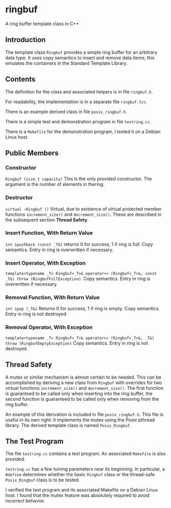 # ringbuf
A ring buffer template class in C++
## Introduction
The template class `Ringbuf` provides a simple ring buffer for an arbitrary data type. It uses copy semantics to insert and remove data items; this emulates the containers in the Standard Template Library.
## Contents
The definition for the class and associated helpers is in file `ringbuf.h`.

For readability, the implementation is in a separate file `ringbuf.tcc`.

There is an example derived class in file `posix_ringbuf.h`.

There is a simple test and demonstration program in file `testring.cc`.

There is a `Makefile` for the demonstration program, I tested it on a Debian Linux host.
## Public Members
### Constructor
`Ringbuf (size_t capacity)` This is the only provided constructor. The argument is the number of elements in thering.
### Destructor
`virtual ~Ringbuf ()` Virtual, due to existence of virtual protected member functions `increment_size()` and `decrement_size()`. These are described in the subsequent section **Thread Safety**.
### Insert Function, With Return Value
`int ipushback (const _T&)` returns 0 for success, 1 if ring is full. Copy semantics. Entry in ring is overwritten if necessary.
### Insert Operator, With Exception
`template<typename _T>
Ringbuf<_T>& operator<< (Ringbuf<_T>&, const _T&) throw (RingbufFullException)`. Copy semantics. Entry in ring is overwritten if necessary.
### Removal Function, With Return Value
`int ipop (_T&)` Returns 0 for success, 1 if ring is empty. Copy semantics. Entry in ring is not destroyed.
### Removal Operator, With Exception
`template<typename _T>
Ringbuf<_T>& operator>> (Ringbuf<_T>&, _T&) throw (RingbufEmptyException)` Copy semantics. Entry in ring is not destroyed.
## Thread Safety
A mutex or similar mechanism is almost certain to be needed. This can be accomplished by deriving a new class from `Ringbuf` with overrides for two virtual functions `increment_size()` and `decrement_size()`. The first function is guaranteed to be called only when inserting into the ring buffer, the second function is guaranteed to be called only when removing from the ring buffer.

An example of this derivation is included in file `posix_ringbuf.h`. This file is useful in its own right: it implements the mutex using the Posix pthread library. The derived template class is named `Posix_Ringbuf`.
## The Test Program
The file `testring.cc` contains a test program. An associated `Makefile` is also provided.

`testring.cc` has a few tuining parameters near its beginning. In particular, a `#define` determines whether the basic `Ringbuf` class or the thread-safe `Posix_Ringbuf` class is to be tested.

I verified the test program and its associated Makefile on a Debian Linux host. I found that the mutex feature was absolutely required to avoid incorrect behavior.
